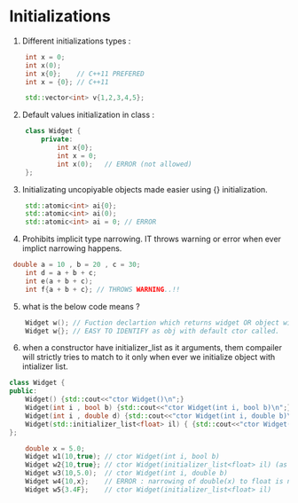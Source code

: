 # Initializations

1. Different initializations types :
```cpp
    int x = 0;
    int x(0);
    int x{0};    // C++11 PREFERED
    int x = {0}; // C++11 

    std::vector<int> v{1,2,3,4,5};
```

2. Default values initialization in class :
```cpp
    class Widget {
        private:
            int x{0};
            int x = 0;
            int x(0);   // ERROR (not allowed)
    };
```

3. Initializating uncopiyable objects made easier using {} initialization.
```cpp
    std::atomic<int> ai{0};
    std::atomic<int> ai(0);
    std::atomic<int> ai = 0; // ERROR 
```

4. Prohibits implicit type narrowing. IT throws warning or error when ever implict narrowing happens.
```cpp
 double a = 10 , b = 20 , c = 30;
    int d = a + b + c;
    int e(a + b + c);
    int f{a + b + c}; // THROWS WARNING..!!
```

5. what is the below code means ?

```cpp
    Widget w(); // Fuction declartion which returns widget OR object with default ctor
    Widget w{}; // EASY TO IDENTIFY as obj with default ctor called.
```

6. when a constructor have initializer_list as it arguments, them compailer will strictly tries to match to
it only when ever we initialize object with intializer list.
```cpp
class Widget {
public:
    Widget() {std::cout<<"ctor Widget()\n";}
    Widget(int i , bool b) {std::cout<<"ctor Widget(int i, bool b)\n";}
    Widget(int i , double d) {std::cout<<"ctor Widget(int i, double b)\n";}
    Widget(std::initializer_list<float> il) { {std::cout<<"ctor Widget(initializer_list<float> il)\n";}}
};

    double x = 5.0;
    Widget w1(10,true); // ctor Widget(int i, bool b)
    Widget w2{10,true}; // ctor Widget(initializer_list<float> il) (as true converted to float only.)
    Widget w3(10,5.0);  // ctor Widget(int i, double b)
    Widget w4{10,x};    // ERROR : narrowing of double(x) to float is not possible.
    Widget w5{3.4F};    // ctor Widget(initializer_list<float> il)
```